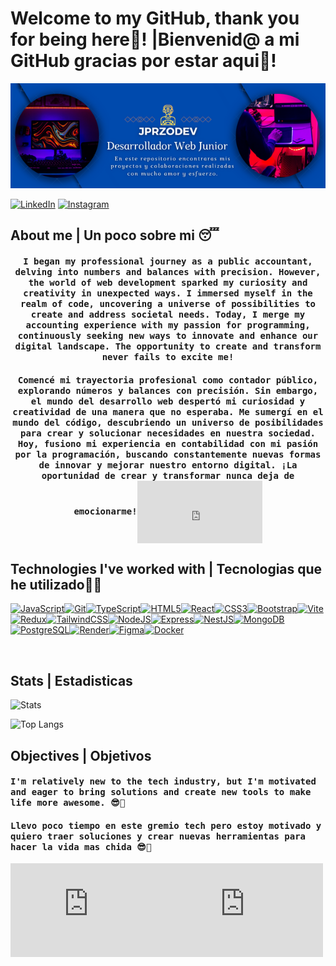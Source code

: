 # Welcome to my GitHub, thank you for being here💖! |Bienvenid@ a mi GitHub gracias por estar aqui💖!

![Banner de JPRZO](banner.png)

[![LinkedIn](https://img.shields.io/badge/linkedin-%230077B5.svg?style=for-the-badge&logo=linkedin&logoColor=white)]((https://www.linkedin.com/in/juan-pablo-rueda-zuluaga-40b34b217/)) [![Instagram](https://img.shields.io/badge/Instagram-%23E4405F.svg?style=for-the-badge&logo=Instagram&logoColor=white)](https://www.instagram.com/paporz/)

## About me | Un poco sobre mi 😴

<h4 align="center"><samp>I began my professional journey as a public accountant, delving into numbers and balances with precision. However, the world of web development sparked my curiosity and creativity in unexpected ways. I immersed myself in the realm of code, uncovering a universe of possibilities to create and address societal needs. Today, I merge my accounting experience with my passion for programming, continuously seeking new ways to innovate and enhance our digital landscape. The opportunity to create and transform never fails to excite me!</samp></h4>

<h4 align="center"><samp>Comencé mi trayectoria profesional como contador público, explorando números y balances con precisión. Sin embargo, el mundo del desarrollo web despertó mi curiosidad y creatividad de una manera que no esperaba. Me sumergí en el mundo del código, descubriendo un universo de posibilidades para crear y solucionar necesidades en nuestra sociedad. Hoy, fusiono mi experiencia en contabilidad con mi pasión por la programación, buscando constantemente nuevas formas de innovar y mejorar nuestro entorno digital. ¡La oportunidad de crear y transformar nunca deja de emocionarme!<iframe src="https://giphy.com/embed/ohT97gdpR40vK" width="200" align="center" height="100" frameBorder="0" class="giphy-embed" allowFullScreen></iframe></samp></h4>

## Technologies I've worked with | Tecnologias que he utilizado👨‍💻

<p align="left">
<a href="https://developer.mozilla.org/en-US/docs/Web/JavaScript" target="_blank" rel="noreferrer"><img src="https://raw.githubusercontent.com/danielcranney/readme-generator/main/public/icons/skills/javascript-colored.svg" width="36" height="36" alt="JavaScript" /></a><a href="https://git-scm.com/" target="_blank" rel="noreferrer"><img src="https://raw.githubusercontent.com/danielcranney/readme-generator/main/public/icons/skills/git-colored.svg" width="36" height="36" alt="Git" /></a><a href="https://www.typescriptlang.org/" target="_blank" rel="noreferrer"><img src="https://raw.githubusercontent.com/danielcranney/readme-generator/main/public/icons/skills/typescript-colored.svg" width="36" height="36" alt="TypeScript" /></a><a href="https://developer.mozilla.org/en-US/docs/Glossary/HTML5" target="_blank" rel="noreferrer"><img src="https://raw.githubusercontent.com/danielcranney/readme-generator/main/public/icons/skills/html5-colored.svg" width="36" height="36" alt="HTML5" /></a><a href="https://reactjs.org/" target="_blank" rel="noreferrer"><img src="https://raw.githubusercontent.com/danielcranney/readme-generator/main/public/icons/skills/react-colored.svg" width="36" height="36" alt="React" /></a><a href="https://www.w3.org/TR/CSS/#css" target="_blank" rel="noreferrer"><img src="https://raw.githubusercontent.com/danielcranney/readme-generator/main/public/icons/skills/css3-colored.svg" width="36" height="36" alt="CSS3" /></a><a href="https://getbootstrap.com/" target="_blank" rel="noreferrer"><img src="https://raw.githubusercontent.com/danielcranney/readme-generator/main/public/icons/skills/bootstrap-colored.svg" width="36" height="36" alt="Bootstrap" /></a><a href="https://vitejs.dev/" target="_blank" rel="noreferrer"><img src="https://raw.githubusercontent.com/danielcranney/readme-generator/main/public/icons/skills/vite-colored.svg" width="36" height="36" alt="Vite" /></a><a href="https://redux.js.org/" target="_blank" rel="noreferrer"><img src="https://raw.githubusercontent.com/danielcranney/readme-generator/main/public/icons/skills/redux-colored.svg" width="36" height="36" alt="Redux" /></a><a href="https://tailwindcss.com/" target="_blank" rel="noreferrer"><img src="https://raw.githubusercontent.com/danielcranney/readme-generator/main/public/icons/skills/tailwindcss-colored.svg" width="36" height="36" alt="TailwindCSS" /></a><a href="https://nodejs.org/en/" target="_blank" rel="noreferrer"><img src="https://raw.githubusercontent.com/danielcranney/readme-generator/main/public/icons/skills/nodejs-colored.svg" width="36" height="36" alt="NodeJS" /></a><a href="https://expressjs.com/" target="_blank" rel="noreferrer"><img src="https://raw.githubusercontent.com/danielcranney/readme-generator/main/public/icons/skills/express-colored.svg" width="36" height="36" alt="Express" /></a><a href="https://docs.nestjs.com/" target="_blank" rel="noreferrer"><img src="https://raw.githubusercontent.com/danielcranney/readme-generator/main/public/icons/skills/nestjs-colored.svg" width="36" height="36" alt="NestJS" /></a><a href="https://www.mongodb.com/" target="_blank" rel="noreferrer"><img src="https://raw.githubusercontent.com/danielcranney/readme-generator/main/public/icons/skills/mongodb-colored.svg" width="36" height="36" alt="MongoDB" /></a><a href="https://www.postgresql.org/" target="_blank" rel="noreferrer"><img src="https://raw.githubusercontent.com/danielcranney/readme-generator/main/public/icons/skills/postgresql-colored.svg" width="36" height="36" alt="PostgreSQL" /></a><a href="https://render.com/" target="_blank" rel="noreferrer"><img src="https://raw.githubusercontent.com/danielcranney/readme-generator/main/public/icons/skills/render-colored.svg" width="36" height="36" alt="Render" /></a><a href="https://www.figma.com/" target="_blank" rel="noreferrer"><img src="https://raw.githubusercontent.com/danielcranney/readme-generator/main/public/icons/skills/figma-colored.svg" width="36" height="36" alt="Figma" /></a><a href="https://www.docker.com/" target="_blank" rel="noreferrer"><img src="https://raw.githubusercontent.com/danielcranney/readme-generator/main/public/icons/skills/docker-colored.svg" width="36" height="36" alt="Docker" /></a>
</p><br>

## Stats | Estadisticas 
![Stats](https://github-readme-stats.vercel.app/api?username=JPRuedaZ&include_all_commits=true&count_private=true&show_icons=true&line_height=20&theme=bright)<br>

![Top Langs](https://github-readme-stats.vercel.app/api/top-langs/?username=JPRuedaZ&layout=compact)

## Objectives | Objetivos
<h4 align="start"><samp>I'm relatively new to the tech industry, but I'm motivated and eager to bring solutions and create new tools to make life more awesome. 😎🤩</samp></h4>

<h4 align="start"><samp>Llevo poco tiempo en este gremio tech pero estoy motivado y quiero traer soluciones y crear nuevas herramientas para hacer la vida mas chida 😎🤩</samp></h4>
<iframe src="https://giphy.com/embed/SHjOSDkKZ18qOHA5B5" width="250" height="150" frameBorder="0" class="giphy-embed" allowFullScreen></iframe><iframe src="https://giphy.com/embed/yeE6B8nEKcTMWWvBzD" width="250" height="150" frameBorder="0" class="giphy-embed" allowFullScreen></iframe>